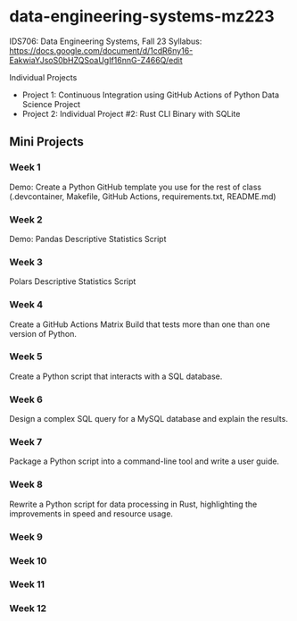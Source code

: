 # data-engineering-systems-mz223

IDS706: Data Engineering Systems, Fall 23
Syllabus: https://docs.google.com/document/d/1cdR6ny16-EakwiaYJsoS0bHZQSoaUgIf16nnG-Z466Q/edit


Individual Projects
* Project 1: Continuous Integration using GitHub Actions of Python Data Science Project
* Project 2: Individual Project #2: Rust CLI Binary with SQLite
 

## Mini Projects
### Week 1
Demo: Create a Python GitHub template you use for the rest of class (.devcontainer, Makefile, GitHub Actions, requirements.txt, README.md)

### Week 2
Demo: Pandas Descriptive Statistics Script

### Week 3
Polars Descriptive Statistics Script

### Week 4
Create a GitHub Actions Matrix Build that tests more than one than one version of Python.

### Week 5
Create a Python script that interacts with a SQL database.

### Week 6
Design a complex SQL query for a MySQL database and explain the results.

### Week 7
Package a Python script into a command-line tool and write a user guide.

### Week 8
Rewrite a Python script for data processing in Rust, highlighting the improvements in speed and resource usage.

### Week 9
### Week 10
### Week 11
### Week 12

